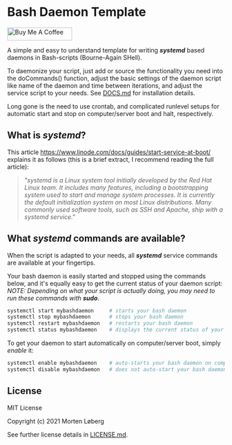 # Bash Daemon Template

<a href="https://www.buymeacoffee.com/mortenloberg" target="_blank"><img src="https://cdn.buymeacoffee.com/buttons/v2/default-yellow.png" alt="Buy Me A Coffee" style="height: 30px; width: 150px" ></a>

A simple and easy to understand template for writing ***systemd*** based daemons in Bash-scripts (Bourne-Again SHell).

To daemonize your script, just add or source the functionality you need into the doCommands() function, adjust the basic settings of the daemon script like name of the daemon and time between iterations, and adjust the service script to your needs. See [DOCS.md](https://github.com/MortenLoberg/BashDaemonTemplate/blob/master/DOCS.md) for installation details.

Long gone is the need to use crontab, and complicated runlevel setups for automatic start and stop on computer/server boot and halt, respectively.

## What is *systemd*?

This article <https://www.linode.com/docs/guides/start-service-at-boot/> explains it as follows (this is a brief extract, I recommend reading the full article):
> *"systemd is a Linux system tool initially developed by the Red Hat Linux team. It includes many features, including a bootstrapping system used to start and manage system processes. It is currently the default initialization system on most Linux distributions. Many commonly used software tools, such as SSH and Apache, ship with a systemd service."*

## What *systemd* commands are available?

When the script is adapted to your needs, all ***systemd*** service commands are available at your fingertips.

Your bash daemon is easily started and stopped using the commands below, and it's equally easy to get the current status of your daemon script:  
*NOTE: Depending on what your script is actually doing, you may need to run these commands with **sudo**.*

```bash
systemctl start mybashdaemon     # starts your bash daemon
systemctl stop mybashdaemon      # stops your bash daemon
systemctl restart mybashdaemon   # restarts your bash daemon
systemctl status mybashdaemon    # displays the current status of your bash daemon
```

To get your daemon to start automatically on computer/server boot, simply *enable* it:

```bash
systemctl enable mybashdaemon    # auto-starts your bash daemon on computer/server boot
systemctl disable mybashdaemon   # does not auto-start your bash daemon on computer/server boot
```

## License

MIT License

Copyright (c) 2021 Morten Løberg

See further license details in [LICENSE.md](https://github.com/MortenLoberg/BashDaemonTemplate/blob/master/LICENSE.md).
